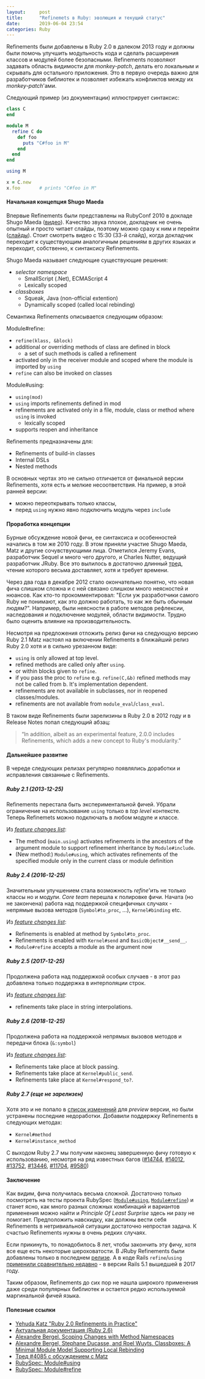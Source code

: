 ```yaml
---
layout:     post
title:      "Refinemets в Ruby: эволюция и текущий статус"
date:       2019-06-04 23:54
categories: Ruby
---
```


Refinements были добавлены в Ruby 2.0 в далеком 2013 году и должны были помочь улучшить модульность кода и сделать расширения классов и модулей более безопасными. Refinements позволяют задавать область видимости для _monkey-patch_, делать его локальным и скрывать для остального приложения. Это в первую очередь важно для разработчиков библиотек и позволяет избежать конфликтов между их _monkey-patch_'ами.

Следующий пример (из документации) иллюстрирует синтаксис:

```ruby
class C
end

module M
  refine C do
    def foo
      puts "C#foo in M"
    end
  end
end

using M

x = C.new
x.foo       # prints "C#foo in M"
```

#### Начальная концепция Shugo Maeda

Впервые Refinements были представлены на RubyConf 2010 в докладе Shugo Maeda ([видео](https://www.youtube.com/watch?v=4r-QUaOJlgA)). Качество звука плохое, докладчик не очень опытный и просто читает слайды, поэтому можно сразу к ним и перейти ([слайды](https://www.slideshare.net/ShugoMaeda/rc2010-refinements)). Стоит смотреть видео с 15:30 (33-й слайд), когда докладчик переходит к существующим аналогичным решениям в других языках и переходит, собственно, к синтаксису Refinements.

Shugo Maeda называет следующие существующие решения:
* _selector namespace_
    * SmallScript (.Net), ECMAScript 4
    * Lexically scoped
* _classboxes_
    * Squeak, Java (non-official extention)
    * Dynamically scoped (called local rebinding)

Семантика Refinements описывается следующим образом:

Module#refine:
* `refine(klass, &block)`
* additional or overriding methods of class are defined in block
    * a set of such methods is called a refinement
* activated only in the receiver module and scoped where the module is imported by `using`
* `refine` can also be invoked on classes

Module#using:
* `using(mod)`
* `using` imports refinements defined in mod
* refinements are activated only in a file, module, class or method where `using` is invoked
    * lexically scoped
* supports reopen and inheritance

Refinements предназначены для:
* Refinements of build-in classes
* Internal DSLs
* Nested methods

В основных чертах это не сильно отличается от финальной версии Refinements, хотя есть и мелкие несоответствия. На пример, в этой ранней версии:
* можно переоткрывать только классы,
* перед `using` нужно явно подключить модуль через `include`

#### Проработка концепции

Бурные обсуждение новой фичи, ее синтаксиса и особенностей начались в том же 2010 году. В этом приняли участие Shugo Maeda, Matz и другие сочувствующими лица. Отметился Jeremy Evans, разработчик Sequel и много чего другого, и Charles Nutter, ведущий разработчик JRuby. Все это вылилось в достаточно длинный [тред](https://bugs.ruby-lang.org/issues/4085), чтение которого весьма доставляет, хотя и требует времени.

Через два года в декабре 2012 стало окончательно понятно, что новая фича слишком сложна и с ней связано слишком много неясностей и нюансов. Как кто-то прокомментировал: "Если уж разработчики самого Ruby не понимают, как это должно работать, то как же быть обычным людям?". Например, были неясности в работе методов рефлексии, наследования и подключение модулей, области видимости. Трудно было оценить влияние на производительность.

Несмотря на предложения отложить релиз фичи на следующую версию Ruby 2.1 Matz настоял на включении Refinements в ближайший релиз Ruby 2.0 хотя и в сильно урезанном виде:
* `using` is only allowed at top level.
* refined methods are called only after `using`.
* or within blocks given to `refine`.
* if you pass the proc to `refine` e.g. `refine(C,&b)` refined methods may not be called from b. It's implementation dependent.
* refinements are not available in subclasses, nor in reopened classes/modules.
* refinements are not available from `module_eval`/`class_eval`.

В таком виде Refinements были зарелизины в Ruby 2.0 в 2012 году и в Release Notes попал следующий абзац:

> “In addition, albeit as an experimental feature, 2.0.0 includes Refinements, which adds a new concept to Ruby's modularity.”

#### Дальнейшее развитие

В череде следующих релизах регулярно появлялись доработки и исправления связанные с Refinements.

##### Ruby 2.1 (2013-12-25)

Refinements  перестала быть экспериментальной фичей. Убрали ограничение на использование `using` только в _top level_ контексте. Теперь Refinemets можно подключать в любом модуле и классе.

Из [_feature changes list_](https://github.com/ruby/ruby/blob/v2_1_0/NEWS):

*  The method (`main.using`) activates refinements in the ancestors of the argument module to support refinement inheritance by `Module#include`.
* (New method:) `Module#using`, which activates refinements of the specified module only in the current class or module definition

##### Ruby 2.4 (2016-12-25)

Значительным улучшением стала возможность _refine_'ить не только классы но и модули. _Core team_ перешла к полировке фичи. Начата (но не закончена) работа над поддержкой специфичных случаях - непрямые вызова методов (`Symbol#to_proc`, ...), `Kernel#binding` etc.

Из [_feature changes list_](https://github.com/ruby/ruby/blob/v2_4_0/NEWS):

* Refinements is enabled at method by `Symbol#to_proc`.
* Refinements is enabled with `Kernel#send` and `BasicObject#__send__`.
* `Module#refine` accepts a module as the argument now

##### Ruby 2.5 (2017-12-25)

Продолжена работа над поддержкой особых случаев - в этот раз добавлена только поддержка в интерполяции строк.

Из [_feature changes list_](https://github.com/ruby/ruby/blob/v2_5_0/NEWS):

* refinements take place in string interpolations.

##### Ruby 2.6 (2018-12-25)

Продолжена работа на поддержкой непрямых вызовов методов и передачи блока (`&:symbol`)

Из [_feature changes list_](https://github.com/ruby/ruby/blob/v2_6_0/NEWS):

* Refinements take place at block passing.
* Refinements take place at `Kernel#public_send`.
* Refinements take place at `Kernel#respond_to?`.

##### Ruby 2.7 (еще не зарелизен)

Хотя это и не попало в [список изменений](https://www.ruby-lang.org/en/news/2019/05/30/ruby-2-7-0-preview1-released/) для _preview_ версии, но были устранены последние недоработки. Добавили поддержку Refinements в следующих методах:

* `Kernel#method`
* `Kernel#instance_method`

С выходом Ruby 2.7 мы получим наконец завершенную фичу готовую к использованию, несмотря на ряд известных багов ([#14744](https://bugs.ruby-lang.org/issues/14744), [#14012](https://bugs.ruby-lang.org/issues/14012), [#13752](https://bugs.ruby-lang.org/issues/13752), [#13446](https://bugs.ruby-lang.org/issues/13446), [#11704](https://bugs.ruby-lang.org/issues/11704), [#9580](https://bugs.ruby-lang.org/issues/9580))

#### Заключение

Как видим, фича получилась весьма сложной. Достаточно только посмотреть на тесты проекта RubySpec ([`Module#using`](https://github.com/ruby/spec/blob/master/core/module/using_spec.rb), [`Module#refine`](https://github.com/ruby/spec/blob/master/core/module/refine_spec.rb)) и станет ясно, как много разных сложных комбинаций и вариантов применения можно найти и _Principle Of Least Surprise_ здесь ни разу не помогает. Предположить навскидку, как должны вести себя Refinements в нетривиальной ситуации достаточно непростая задача. К счастью Refinements нужны в очень редких случаях.

Если прикинуть, то понадобилось 8 лет, чтобы закончить эту фичу, хотя все еще есть некоторые шероховатости. В JRuby Refinements были добавлены только в последнем [релизе](https://www.jruby.org/2019/04/09/jruby-9-2-7-0.html). А в коде Rails `refine`/`using` [применили сравнительно недавно](https://github.com/rails/rails/blob/571f0f32c645a563b915ac8fcb1f9b3eb764da11/activesupport/lib/active_support/core_ext/enumerable.rb#L119) - в версии Rails 5.1 вышедшей в 2017 году.

Таким образом, Refinements до сих пор не нашла широкого применения даже среди популярных библиотек и остается редко используемой маргинальной фичей языка.

#### Полезные ссылки

* [Yehuda Katz "Ruby 2.0 Refinements in Practice"](https://yehudakatz.com/2010/11/29/ruby-2-0-refinements-in-practice/)
* [Актуальная документация (Ruby 2.6)](http://ruby-doc.org/core-2.6/doc/syntax/refinements_rdoc.html)
* [Alexandre Bergel. Scoping Changes with Method Namespaces](http://bergel.eu/download/SelectorNamespaceEssay.pdf)
* [Alexandre Bergel, Stephane Ducasse, and Roel Wuyts. Classboxes: A Minimal Module Model Supporting Local Rebinding](http://scg.unibe.ch/archive/papers/Berg03aClassboxes.pdf)
* [Тред #4085 с обсуждением с Matz](https://bugs.ruby-lang.org/issues/4085)
* [RubySpec: Module#using](https://github.com/ruby/spec/blob/master/core/module/using_spec.rb)
* [RubySpec: Module#refine](https://github.com/ruby/spec/blob/master/core/module/refine_spec.rb)

[jekyll-gh]: https://github.com/mojombo/jekyll
[jekyll]:    http://jekyllrb.com
